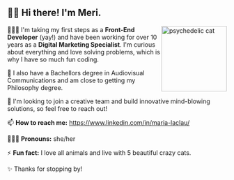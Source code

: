 ## 👋🏽 Hi there! I'm Meri.

<img src="https://media.giphy.com/media/K08z0ek0YyTmw/giphy.gif" alt="psychedelic cat" align="right" width="150px"/>

👩🏻‍💻 I'm taking my first steps as a **Front-End Developer** (yay!) and have been working for over 10 years as a **Digital Marketing Specialist**. I'm curious about everything and love solving problems, which is why I have so much fun coding. 

📜 I also have a Bachellors degree in Audiovisual Communications and am close to getting my Philosophy degree.

🚀 I'm looking to join a creative team and build innovative mind-blowing solutions, so feel free to reach out!

📫 **How to reach me:** https://www.linkedin.com/in/maria-laclau/  

🙋🏻‍♀️ **Pronouns:** she/her  

⚡ **Fun fact:** I love all animals and live with 5 beautiful crazy cats.

✨ Thanks for stopping by!

<!--
**merilaclau/merilaclau** is a ✨ _special_ ✨ repository because its `README.md` (this file) appears on your GitHub profile.

Here are some ideas to get you started:

- 🔭 I’m currently working on ...
- 🌱 I’m currently learning ...
- 👯 I’m looking to collaborate on ...
- 🤔 I’m looking for help with ...
- 💬 Ask me about ...
- 📫 How to reach me: ...
- 😄 Pronouns: ...
- ⚡ Fun fact: ...

-->
